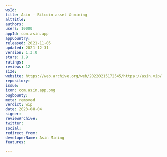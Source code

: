 ```yaml
---
wsId: 
title: Asin - Bitcoin asset & mining
altTitle: 
authors: 
users: 10000
appId: com.asin.app
appCountry: 
released: 2021-11-05
updated: 2021-12-31
version: 1.3.0
stars: 1.9
ratings: 
reviews: 12
size: 
website: https://web.archive.org/web/20220215172545/https://asin.vip/
repository: 
issue: 
icon: com.asin.app.png
bugbounty: 
meta: removed
verdict: wip
date: 2023-08-04
signer: 
reviewArchive: 
twitter: 
social: 
redirect_from: 
developerName: Asin Mining
features: 

---
```


